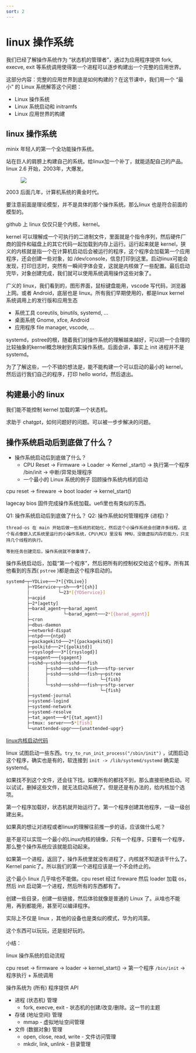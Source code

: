 ```yaml
---
sort: 2
---
```

# linux 操作系统

我们已经了解操作系统作为 “状态机的管理者”，通过为应用程序提供 fork, execve, exit 等系统调用使得第一个进程可以逐步构建出一个完整的应用世界。

这部分内容：完整的应用世界到底是如何构建的？在这节课中，我们用一个 “最小” 的 Linux 系统解答这个问题：
- Linux 操作系统
- Linux 系统启动和 initramfs
- Linux 应用世界的构建

## linux 操作系统

minix 年轻人的第一个全功能操作系统。

站在巨人的肩膀上构建自己的系统。给linux加一个补丁，就能适配自己的产品。linux 2.6 开始，2003年，大爆发。

<figure>
    <img src="https://jyywiki.cn/pages/OS/img/kernel-loc.png" >
</figure>

2003 后面几年，计算机系统的黄金时代。

要注意前面是理论模型，并不是具体的那个操作系统。那么linux 也是符合前面的模型的。

github 上 linux 仅仅只是个内核，kernel。

kernel 可以理解成一个可执行的二进制文件，里面就是个指令序列，然后硬件厂商的固件和磁盘上的其它代码一起加载到内存上运行。运行起来就是 kernel，狭义的内核就是指一个在计算机启动后会被运行的程序，这个程序会加载第一个应用程序，还会创建一些对象，如 /dev/console，信息打印到这里。启动linux可能会发现，打印日志时，突然有一瞬间字体会变，这就是内核做了一些配置。最后启动完毕，对象创建完成，我们就可以使用系统调用操作这些对象了。

广义的 linux，我们看到的，图形界面，鼠标键盘能用，vscode 写代码，浏览器上网。或者 Android，底层也是 linux。所有我们早期使用的，都是linux kernel 系统调用上的发行版和应用生态
- 系统工具 coreutils, binutils, systemd, ...
- 桌面系统 Gnome, xfce, Android
- 应用程序 file manager, vscode, ...

systemd，pstree的根，随着我们对操作系统的理解越来越好，可以把一个合理的比较抽象的kernel概念映射到真实操作系统。后面会讲，事实上 init 进程并不是 systemd。

为了了解这些，一个不错的想法是，能不能构建一个可以启动的最小的 kernel，然后运行我们自己的程序，打印 hello world，然后退出。

## 构建最小的 linux

我们能不能控制 kernel 加载的第一个状态机。

求助于 chatgpt，如何问题好的问题。可以被一步步解决的问题。









## 操作系统启动后到底做了什么？
- 操作系统启动后到底做了什么？ 
  - CPU Reset → Firmware → Loader → Kernel _start() → 执行第一个程序 /bin/init → 中断/异常处理程序
  - 一个最小的 Linux 系统的例子
回顾操作系统内核的启动

cpu reset -> fireware -> boot loader -> kernel_start()

lagecay bios 固件完成操作系统加载。uefi里也有类似的东西。

Q1: 操作系统启动后到底做了什么？
Q2: 操作系统如何管理程序 (进程)？

```note
thread-os 在 main 开始后做一些系统的初始化，然后这个小操作系统会创建许多线程。这个有点像嵌入式系统里运行的小操作系统，CPU\MCU 里没有 MMU，没做虚拟内存的能力，只支持几个线程的执行。

等到任务创建完后，操作系统就不做事情了。
```

操作系统启动后，加载“第一个程序”，然后把所有的控制权交给这个程序。所有其他看到的东西( `pstree` )都是由这个程序启动的。

```bash
systemd─┬─YDLive───7*[{YDLive}]
        ├─YDService─┬─sh───9*[{sh}]
        │           └─23*[{YDService}]
        ├─acpid
        ├─2*[agetty]
        ├─barad_agent─┬─barad_agent
        │             └─barad_agent───2*[{barad_agent}]
        ├─cron
        ├─dbus-daemon
        ├─networkd-dispat
        ├─ntpd───{ntpd}
        ├─packagekitd───2*[{packagekitd}]
        ├─polkitd───2*[{polkitd}]
        ├─rsyslogd───3*[{rsyslogd}]
        ├─sgagent───{sgagent}
        ├─sshd─┬─sshd───sshd───fish
        │      ├─sshd───sshd───fish───sftp-server
        │      ├─sshd───sshd───fish─┬─pstree
        │      │                    └─{fish}
        │      └─sshd───sshd───fish─┬─sftp-server
        │                           └─{fish}
        ├─systemd-journal
        ├─systemd-logind
        ├─systemd-network
        ├─systemd-resolve
        ├─tat_agent───6*[{tat_agent}]
        ├─tmux: server───5*[fish]
        └─unattended-upgr───{unattended-upgr}
```

[linux内核启动代码](https://elixir.bootlin.com/linux/latest/source/init/main.c#L1555)

linux 试图启动一些东西。`try_to_run_init_process("/sbin/init")` ，试图启动这个程序，确实也是有的，软连接到 `init -> /lib/systemd/systemd` 确实是 systemd。

如果找不到这个文件，还会往下找。如果所有的都找不到，那么直接拒绝启动。可以试试，删掉这些文件，就无法启动系统了。但是还是有办法的，给内核加个选项。

第一个程序加载好，状态机就开始运行了。第一个程序创建其他程序，一级一级创建出来。

如果真的想让对进程或者linux的理解往前推一步的话，应该做什么呢？

是不是可以实现一个最小的Linux内核的镜像，只有一个程序，只要有一个程序，那么整个操作系统应该就能启动起来。

如果第一个进程，返回了，操作系统里就没有进程了，内核就不知道该干什么了。Kernel panic了。所以我们的第一个进程应该是一个不会终止的。

这个最小 linux 几乎啥也不能做。cpu reset 经过 fireware 然后 loader 加载 os，然后 init 启动第一个进程，然后所有的东西都有了。

创建一些目录，创建一些链接，然后体验就像是普通的 Linux 了。从啥也不能用，再到都能用，甚至可以编译程序。

实际上不仅是 linux ，其他的设备也是类似的模式，华为的鸿蒙。

这个东西可以玩玩，还是挺好玩的。

小结：

linux 操作系统的启动流程

cpu reset -> firmware -> loader -> kernel_start() -> 第一个程序 `/bin/init` -> 程序执行 + 系统调用

操作系统为 (所有) 程序提供 API
- 进程 (状态机) 管理
  - fork, execve, exit - 状态机的创建/改变/删除。这一节的主题
- 存储 (地址空间) 管理
  - mmap - 虚拟地址空间管理
- 文件 (数据对象) 管理
  - open, close, read, write - 文件访问管理
  - mkdir, link, unlink - 目录管理








